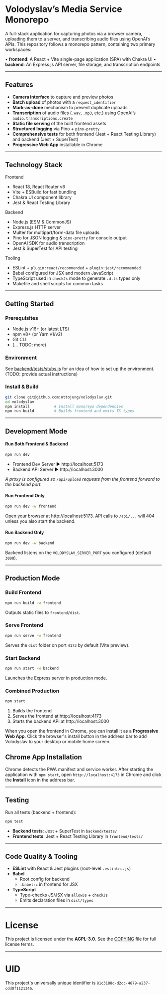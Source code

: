 # Volodyslav’s Media Service Monorepo

A full-stack application for capturing photos via a browser camera, uploading them to a server, and transcribing audio files using OpenAI’s APIs. This repository follows a monorepo pattern, containing two primary workspaces:

  • **frontend**: A React + Vite single-page application (SPA) with Chakra UI
  • **backend**: An Express.js API server, file storage, and transcription endpoints

---

## Features

- **Camera interface** to capture and preview photos
- **Batch upload** of photos with a `request_identifier`
- **Mark-as-done** mechanism to prevent duplicate uploads
- **Transcription** of audio files (`.wav`, `.mp3`, etc.) using OpenAI’s `audio.transcriptions.create`
- **Static file serving** of the built frontend assets
- **Structured logging** via Pino + `pino-pretty`
- **Comprehensive tests** for both frontend (Jest + React Testing Library) and backend (Jest + SuperTest)
- **Progressive Web App** installable in Chrome

---

## Technology Stack

Frontend
- React 18, React Router v6
- Vite + ESBuild for fast bundling
- Chakra UI component library
- Jest & React Testing Library

Backend
- Node.js (ESM & CommonJS)
- Express.js HTTP server
- Multer for multipart/form-data file uploads
- Pino for JSON logging & `pino-pretty` for console output
- OpenAI SDK for audio transcription
- Jest & SuperTest for API testing

Tooling
- ESLint + `plugin:react/recommended` + `plugin:jest/recommended`
- Babel configured for JSX and modern JavaScript
- TypeScript used in `checkJs` mode to generate `.d.ts` types only
- Makefile and shell scripts for common tasks

---

## Getting Started

### Prerequisites

- Node.js v16+ (or latest LTS)
- npm v8+ (or Yarn v1/v2)
- Git CLI
- (... TODO: more)

### Environment

See [backend/tests/stubs.js](backend/tests/stubs.js) for an idea of how to set up the environment.
(TODO: provide actual instructions)

### Install & Build

```bash
git clone git@github.com:ottojung/volodyslav.git
cd volodyslav
npm install           # Install monorepo dependencies
npm run build         # Builds frontend and emits TS types
```

---

## Development Mode

#### Run Both Frontend & Backend

```bash
npm run dev
```

- Frontend Dev Server ▶ http://localhost:5173
- Backend API Server ▶ http://localhost:3000

_A proxy is configured so `/api/upload` requests from the frontend forward to the backend port._

#### Run Frontend Only

```bash
npm run dev -w frontend
```

Open your browser at http://localhost:5173. API calls to `/api/...` will 404 unless you also start the backend.

#### Run Backend Only

```bash
npm run dev -w backend
```

Backend listens on the `VOLODYSLAV_SERVER_PORT` you configured (default `3000`).

---

## Production Mode

### Build Frontend

```bash
npm run build -w frontend
```

Outputs static files to `frontend/dist`.

### Serve Frontend

```bash
npm run serve -w frontend
```

Serves the `dist` folder on port `4173` by default (Vite preview).

### Start Backend

```bash
npm run start -w backend
```

Launches the Express server in production mode.

### Combined Production

```bash
npm start
```

1. Builds the frontend
2. Serves the frontend at http://localhost:4173
3. Starts the backend API at http://localhost:3000

When you open the frontend in Chrome, you can install it as a
**Progressive Web App**. Click the browser's install button in the address bar
to add Volodyslav to your desktop or mobile home screen.

## Chrome App Installation

Chrome detects the PWA manifest and service worker. After starting the
application with `npm start`, open `http://localhost:4173` in Chrome and click
the **Install** icon in the address bar.

---

## Testing

Run all tests (backend + frontend):

```bash
npm test
```

- **Backend tests**: Jest + SuperTest in `backend/tests/`
- **Frontend tests**: Jest + React Testing Library in `frontend/tests/`

---

## Code Quality & Tooling

- **ESLint** with React & Jest plugins (root-level `.eslintrc.js`)
- **Babel**
  - Root config for backend
  - `.babelrc` in frontend for JSX
- **TypeScript**
  - Type-checks JS/JSX via `allowJs` + `checkJs`
  - Emits declaration files in `dist/types`

---

# License

This project is licensed under the **AGPL-3.0**.
See the [COPYING](./COPYING) file for full license terms.

---

# UID

This project's universally unique identifier is `81c3188c-d2cc-4879-a237-cdd0f1121346`.
